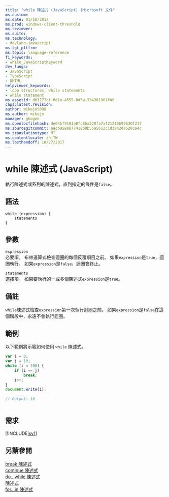 ```yaml
---
title: "while 陳述式 (JavaScript) |Microsoft 文件"
ms.custom: 
ms.date: 01/18/2017
ms.prod: windows-client-threshold
ms.reviewer: 
ms.suite: 
ms.technology:
- devlang-javascript
ms.tgt_pltfrm: 
ms.topic: language-reference
f1_keywords:
- while_JavaScriptKeyword
dev_langs:
- JavaScript
- TypeScript
- DHTML
helpviewer_keywords:
- loop structures, while statements
- while statement
ms.assetid: d63777cf-0e1a-4555-8d3a-334381001f48
caps.latest.revision: 
author: mikejo5000
ms.author: mikejo
manager: ghogen
ms.openlocfilehash: de64bf9181a0fc86a528fa7af21216b99530f217
ms.sourcegitcommit: aadb9588877418b8b55a5612c1d3842d4520ca4c
ms.translationtype: MT
ms.contentlocale: zh-TW
ms.lasthandoff: 10/27/2017
---
```

# <a name="while-statement-javascript"></a>while 陳述式 (JavaScript)
執行陳述式或系列的陳述式，直到指定的條件是`false`。  
  
## <a name="syntax"></a>語法  
  
```  
while (expression) {  
    statements  
}   
```  
  
## <a name="parameters"></a>參數  
 `expression`  
 必要項。 布林運算式檢查迴圈的每個反覆項目之前。 如果`expression`是`true`，迴圈執行。 如果`expression`是`false`，迴圈會終止。  
  
 `statements`  
 選擇項。 如果要執行的一或多個陳述式`expression`是`true`。  
  
## <a name="remarks"></a>備註  
 `while`陳述式檢查`expression`第一次執行迴圈之前。 如果`expression`是`false`在這個階段中，永遠不會執行迴圈。  
  
## <a name="example"></a>範例  
 以下範例將示範如何使用 `while` 陳述式。  
  
```JavaScript  
var i = 0;  
var j = 10;  
while (i < 100) {  
    if (i == j)  
        break;  
    i++;  
}  
document.write(i);  
  
// Output: 10  
  
```  
  
## <a name="requirements"></a>需求  
 [!INCLUDE[jsv1](../../javascript/misc/includes/jsv1-md.md)]  
  
## <a name="see-also"></a>另請參閱  
 [break 陳述式](../../javascript/reference/break-statement-javascript.md)   
 [continue 陳述式](../../javascript/reference/continue-statement-javascript.md)   
 [do...while 陳述式](../../javascript/reference/do-dot-dot-dot-while-statement-javascript.md)   
 [陳述式](../../javascript/reference/for-statement-javascript.md)   
 [for...in 陳述式](../../javascript/reference/for-dot-dot-dot-in-statement-javascript.md)